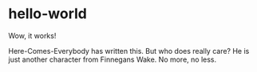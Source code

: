 # hello-world
Wow, it works!

Here-Comes-Everybody has written this. 
But who does really care? 
He is just another character from Finnegans Wake. 
No more, no less.
